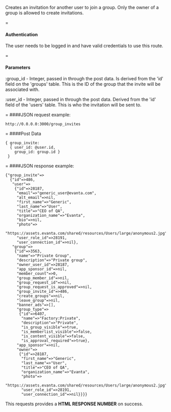 Creates an invitation for another user to join a group. Only the owner of a group is allowed to create invitations.

=
#### Authentication

The user needs to be logged in and have valid credentials to use this route.

=
#### Parameters

:group_id - Integer, passed in through the post data. Is derived from the 'id' field on the 'groups' table. This is the ID of the group that the invite will be associated with.

:user_id - Integer, passed in through the post data. Derived from the 'id' field of the 'users' table. This is who the invitation will be sent to.

=
####JSON request example:
```
http://0.0.0.0:3000/group_invites
```

=
####Post Data
```
{ group_invite: 
  { user_id: @user.id, 
    group_id: group.id } 
 }
```

=
####JSON response example:

```
{"group_invite"=>
  {"id"=>486,
   "user"=>
    {"id"=>28187,
     "email"=>"generic_user@evanta.com",
     "alt_email"=>nil,
     "first_name"=>"Generic",
     "last_name"=>"User",
     "title"=>"CEO of QA",
     "organization_name"=>"Evanta",
     "bio"=>nil,
     "photo"=>
      "https://assets.evanta.com/shared/resources/Users/large/anonymous2.jpg",
     "user_role_id"=>28191,
     "user_connection_id"=>nil},
   "group"=>
    {"id"=>3563,
     "name"=>"Private Group",
     "description"=>"Private group",
     "owner_user_id"=>28187,
     "app_sponsor_id"=>nil,
     "member_count"=>0,
     "group_member_id"=>nil,
     "group_request_id"=>nil,
     "group_request_is_approved"=>nil,
     "group_invite_id"=>486,
     "create_groups"=>nil,
     "leave_group"=>nil,
     "banner_ads"=>[],
     "group_type"=>
      {"id"=>6407,
       "name"=>"Factory:Private",
       "description"=>"Private",
       "is_group_visible"=>true,
       "is_memberlist_visible"=>false,
       "is_content_visible"=>false,
       "is_approval_required"=>true},
     "app_sponsor"=>nil,
     "owner"=>
      {"id"=>28187,
       "first_name"=>"Generic",
       "last_name"=>"User",
       "title"=>"CEO of QA",
       "organization_name"=>"Evanta",
       "photo"=>
        "https://assets.evanta.com/shared/resources/Users/large/anonymous2.jpg",
       "user_role_id"=>28191,
       "user_connection_id"=>nil}}}}
```

This requests provides a <strong>HTML RESPONSE NUMBER</strong> on success.